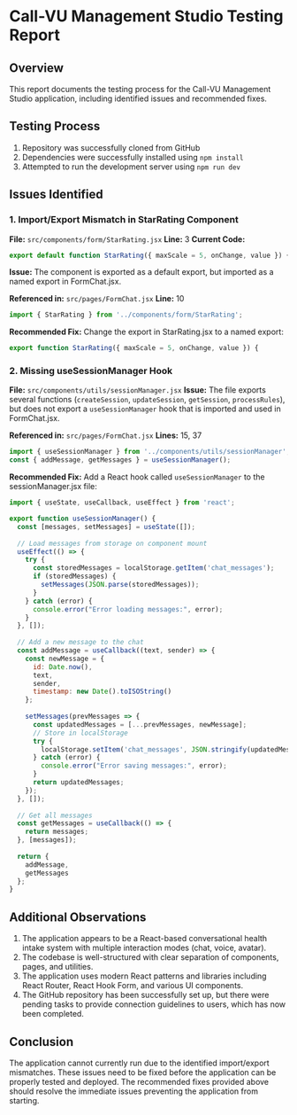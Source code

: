 # Call-VU Management Studio Testing Report

## Overview
This report documents the testing process for the Call-VU Management Studio application, including identified issues and recommended fixes.

## Testing Process
1. Repository was successfully cloned from GitHub
2. Dependencies were successfully installed using `npm install`
3. Attempted to run the development server using `npm run dev`

## Issues Identified

### 1. Import/Export Mismatch in StarRating Component

**File:** `src/components/form/StarRating.jsx`
**Line:** 3
**Current Code:**
```jsx
export default function StarRating({ maxScale = 5, onChange, value }) {
```

**Issue:** The component is exported as a default export, but imported as a named export in FormChat.jsx.

**Referenced in:** `src/pages/FormChat.jsx`
**Line:** 10
```jsx
import { StarRating } from '../components/form/StarRating';
```

**Recommended Fix:**
Change the export in StarRating.jsx to a named export:
```jsx
export function StarRating({ maxScale = 5, onChange, value }) {
```

### 2. Missing useSessionManager Hook

**File:** `src/components/utils/sessionManager.jsx`
**Issue:** The file exports several functions (`createSession`, `updateSession`, `getSession`, `processRules`), but does not export a `useSessionManager` hook that is imported and used in FormChat.jsx.

**Referenced in:** `src/pages/FormChat.jsx`
**Lines:** 15, 37
```jsx
import { useSessionManager } from '../components/utils/sessionManager';
const { addMessage, getMessages } = useSessionManager();
```

**Recommended Fix:**
Add a React hook called `useSessionManager` to the sessionManager.jsx file:

```jsx
import { useState, useCallback, useEffect } from 'react';

export function useSessionManager() {
  const [messages, setMessages] = useState([]);
  
  // Load messages from storage on component mount
  useEffect(() => {
    try {
      const storedMessages = localStorage.getItem('chat_messages');
      if (storedMessages) {
        setMessages(JSON.parse(storedMessages));
      }
    } catch (error) {
      console.error("Error loading messages:", error);
    }
  }, []);
  
  // Add a new message to the chat
  const addMessage = useCallback((text, sender) => {
    const newMessage = {
      id: Date.now(),
      text,
      sender,
      timestamp: new Date().toISOString()
    };
    
    setMessages(prevMessages => {
      const updatedMessages = [...prevMessages, newMessage];
      // Store in localStorage
      try {
        localStorage.setItem('chat_messages', JSON.stringify(updatedMessages));
      } catch (error) {
        console.error("Error saving messages:", error);
      }
      return updatedMessages;
    });
  }, []);
  
  // Get all messages
  const getMessages = useCallback(() => {
    return messages;
  }, [messages]);
  
  return {
    addMessage,
    getMessages
  };
}
```

## Additional Observations

1. The application appears to be a React-based conversational health intake system with multiple interaction modes (chat, voice, avatar).
2. The codebase is well-structured with clear separation of components, pages, and utilities.
3. The application uses modern React patterns and libraries including React Router, React Hook Form, and various UI components.
4. The GitHub repository has been successfully set up, but there were pending tasks to provide connection guidelines to users, which has now been completed.

## Conclusion

The application cannot currently run due to the identified import/export mismatches. These issues need to be fixed before the application can be properly tested and deployed. The recommended fixes provided above should resolve the immediate issues preventing the application from starting.
